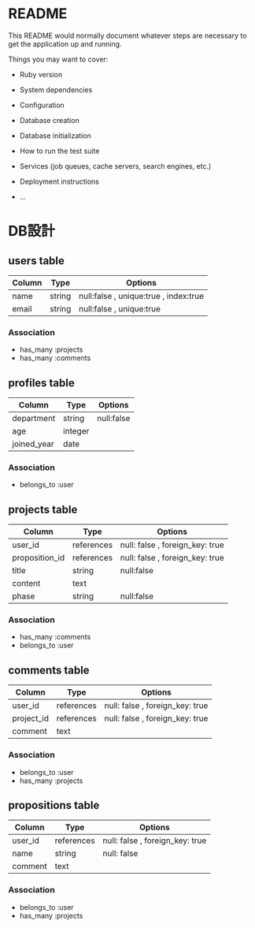# README

This README would normally document whatever steps are necessary to get the
application up and running.

Things you may want to cover:

* Ruby version

* System dependencies

* Configuration

* Database creation

* Database initialization

* How to run the test suite

* Services (job queues, cache servers, search engines, etc.)

* Deployment instructions

* ...

# DB設計

## users table

|Column|Type|Options|
|------|----|-------|
|name|string|null:false , unique:true , index:true|
|email|string|null:false , unique:true|

### Association
- has_many :projects
- has_many :comments

## profiles table

|Column|Type|Options|
|------|----|-------|
|department|string|null:false|
|age|integer||
|joined_year|date||

### Association
- belongs_to :user


## projects table

|Column|Type|Options|
|------|----|-------|
|user_id|references|null: false , foreign_key: true|
|proposition_id|references|null: false , foreign_key: true|
|title|string|null:false|
|content|text||
|phase|string|null:false|

### Association
- has_many :comments
- belongs_to :user


## comments table

|Column|Type|Options|
|------|----|-------|
|user_id|references|null: false , foreign_key: true|
|project_id|references|null: false , foreign_key: true|
|comment|text||

### Association
- belongs_to :user
- has_many :projects


## propositions table

|Column|Type|Options|
|------|----|-------|
|user_id|references|null: false , foreign_key: true|
|name|string|null: false|
|comment|text||

### Association
- belongs_to :user
- has_many :projects